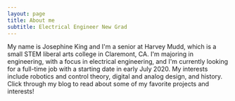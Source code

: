 ```yaml
---
layout: page
title: About me
subtitle: Electrical Engineer New Grad
---
```


My name is Josephine King and I'm a senior at Harvey Mudd, which is a small STEM liberal arts college in Claremont, CA. I'm majoring in engineering, with a focus in electrical engineering, and I'm currently looking for a full-time job with a starting date in early July 2020. My interests include robotics and control theory, digital and analog design, and history. Click through my blog to read about some of my favorite projects and interests!
